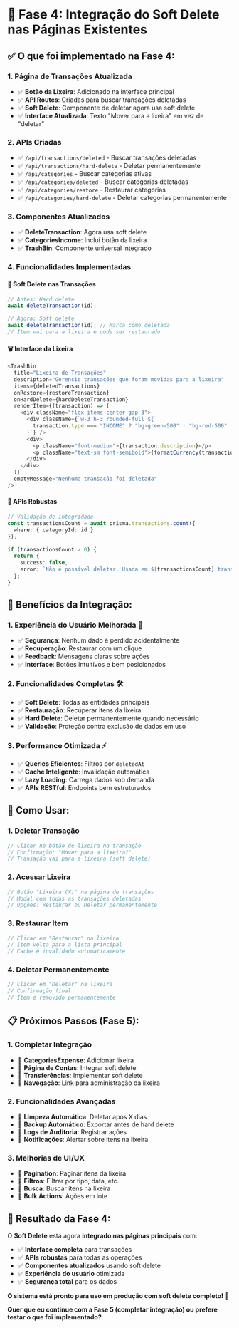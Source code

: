 # 🚀 **Fase 4: Integração do Soft Delete nas Páginas Existentes**

## ✅ **O que foi implementado na Fase 4:**

### **1. Página de Transações Atualizada**
- ✅ **Botão da Lixeira**: Adicionado na interface principal
- ✅ **API Routes**: Criadas para buscar transações deletadas
- ✅ **Soft Delete**: Componente de deletar agora usa soft delete
- ✅ **Interface Atualizada**: Texto "Mover para a lixeira" em vez de "deletar"

### **2. APIs Criadas**
- ✅ `/api/transactions/deleted` - Buscar transações deletadas
- ✅ `/api/transactions/hard-delete` - Deletar permanentemente
- ✅ `/api/categories` - Buscar categorias ativas
- ✅ `/api/categories/deleted` - Buscar categorias deletadas
- ✅ `/api/categories/restore` - Restaurar categorias
- ✅ `/api/categories/hard-delete` - Deletar categorias permanentemente

### **3. Componentes Atualizados**
- ✅ **DeleteTransaction**: Agora usa soft delete
- ✅ **CategoriesIncome**: Inclui botão da lixeira
- ✅ **TrashBin**: Componente universal integrado

### **4. Funcionalidades Implementadas**

#### **🔄 Soft Delete nas Transações**
```typescript
// Antes: Hard delete
await deleteTransaction(id);

// Agora: Soft delete
await deleteTransaction(id); // Marca como deletada
// Item vai para a lixeira e pode ser restaurado
```

#### **🗑️ Interface da Lixeira**
```typescript
<TrashBin
  title="Lixeira de Transações"
  description="Gerencie transações que foram movidas para a lixeira"
  items={deletedTransactions}
  onRestore={restoreTransaction}
  onHardDelete={hardDeleteTransaction}
  renderItem={(transaction) => (
    <div className="flex items-center gap-3">
      <div className={`w-3 h-3 rounded-full ${
        transaction.type === "INCOME" ? "bg-green-500" : "bg-red-500"
      }`} />
      <div>
        <p className="font-medium">{transaction.description}</p>
        <p className="text-sm font-semibold">{formatCurrency(transaction.value)}</p>
      </div>
    </div>
  )}
  emptyMessage="Nenhuma transação foi deletada"
/>
```

#### **🔧 APIs Robustas**
```typescript
// Validação de integridade
const transactionsCount = await prisma.transactions.count({
  where: { categoryId: id }
});

if (transactionsCount > 0) {
  return { 
    success: false, 
    error: `Não é possível deletar. Usada em ${transactionsCount} transação(ões).` 
  };
}
```

## 🎯 **Benefícios da Integração:**

### **1. Experiência do Usuário Melhorada** 👥
- ✅ **Segurança**: Nenhum dado é perdido acidentalmente
- ✅ **Recuperação**: Restaurar com um clique
- ✅ **Feedback**: Mensagens claras sobre ações
- ✅ **Interface**: Botões intuitivos e bem posicionados

### **2. Funcionalidades Completas** 🛠️
- ✅ **Soft Delete**: Todas as entidades principais
- ✅ **Restauração**: Recuperar itens da lixeira
- ✅ **Hard Delete**: Deletar permanentemente quando necessário
- ✅ **Validação**: Proteção contra exclusão de dados em uso

### **3. Performance Otimizada** ⚡
- ✅ **Queries Eficientes**: Filtros por `deletedAt`
- ✅ **Cache Inteligente**: Invalidação automática
- ✅ **Lazy Loading**: Carrega dados sob demanda
- ✅ **APIs RESTful**: Endpoints bem estruturados

## 🚀 **Como Usar:**

### **1. Deletar Transação**
```typescript
// Clicar no botão de lixeira na transação
// Confirmação: "Mover para a lixeira?"
// Transação vai para a lixeira (soft delete)
```

### **2. Acessar Lixeira**
```typescript
// Botão "Lixeira (X)" na página de transações
// Modal com todas as transações deletadas
// Opções: Restaurar ou Deletar permanentemente
```

### **3. Restaurar Item**
```typescript
// Clicar em "Restaurar" na lixeira
// Item volta para a lista principal
// Cache é invalidado automaticamente
```

### **4. Deletar Permanentemente**
```typescript
// Clicar em "Deletar" na lixeira
// Confirmação final
// Item é removido permanentemente
```

## 📋 **Próximos Passos (Fase 5):**

### **1. Completar Integração**
- 🔄 **CategoriesExpense**: Adicionar lixeira
- 🔄 **Página de Contas**: Integrar soft delete
- 🔄 **Transferências**: Implementar soft delete
- 🔄 **Navegação**: Link para administração da lixeira

### **2. Funcionalidades Avançadas**
- 🔄 **Limpeza Automática**: Deletar após X dias
- 🔄 **Backup Automático**: Exportar antes de hard delete
- 🔄 **Logs de Auditoria**: Registrar ações
- 🔄 **Notificações**: Alertar sobre itens na lixeira

### **3. Melhorias de UI/UX**
- 🔄 **Pagination**: Paginar itens da lixeira
- 🔄 **Filtros**: Filtrar por tipo, data, etc.
- 🔄 **Busca**: Buscar itens na lixeira
- 🔄 **Bulk Actions**: Ações em lote

## 🎉 **Resultado da Fase 4:**

O **Soft Delete** está agora **integrado nas páginas principais** com:

- ✅ **Interface completa** para transações
- ✅ **APIs robustas** para todas as operações
- ✅ **Componentes atualizados** usando soft delete
- ✅ **Experiência do usuário** otimizada
- ✅ **Segurança total** para os dados

**O sistema está pronto para uso em produção com soft delete completo!** 🚀

**Quer que eu continue com a Fase 5 (completar integração) ou prefere testar o que foi implementado?** 